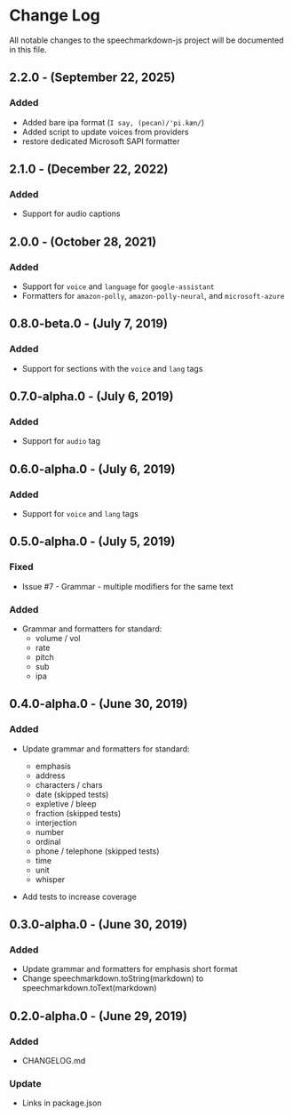 # Change Log

All notable changes to the speechmarkdown-js project will be documented in this file.

## 2.2.0 - (September 22, 2025)

### Added

- Added bare ipa format (`I say, (pecan)/'pi.kæn/`)
- Added script to update voices from providers
- restore dedicated Microsoft SAPI formatter

## 2.1.0 - (December 22, 2022)

### Added

- Support for audio captions

## 2.0.0 - (October 28, 2021)

### Added

- Support for `voice` and `language` for `google-assistant`
- Formatters for `amazon-polly`, `amazon-polly-neural`, and `microsoft-azure`

## 0.8.0-beta.0 - (July 7, 2019)

### Added

- Support for sections with the `voice` and `lang` tags

## 0.7.0-alpha.0 - (July 6, 2019)

### Added

- Support for `audio` tag

## 0.6.0-alpha.0 - (July 6, 2019)

### Added

- Support for `voice` and `lang` tags

## 0.5.0-alpha.0 - (July 5, 2019)

### Fixed

- Issue #7 - Grammar - multiple modifiers for the same text

### Added

- Grammar and formatters for standard:
  - volume / vol
  - rate
  - pitch
  - sub
  - ipa

## 0.4.0-alpha.0 - (June 30, 2019)

### Added

- Update grammar and formatters for standard:

  - emphasis
  - address
  - characters / chars
  - date (skipped tests)
  - expletive / bleep
  - fraction (skipped tests)
  - interjection
  - number
  - ordinal
  - phone / telephone (skipped tests)
  - time
  - unit
  - whisper

- Add tests to increase coverage

## 0.3.0-alpha.0 - (June 30, 2019)

### Added

- Update grammar and formatters for emphasis short format
- Change speechmarkdown.toString(markdown) to speechmarkdown.toText(markdown)

## 0.2.0-alpha.0 - (June 29, 2019)

### Added

- CHANGELOG.md

### Update

- Links in package.json
